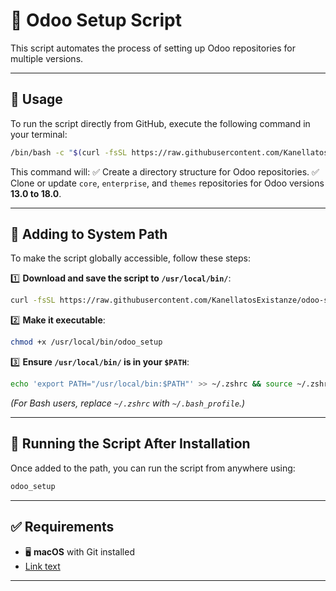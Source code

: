 # 🚀 Odoo Setup Script

This script automates the process of setting up Odoo repositories for multiple versions.

---

## 📌 Usage

To run the script directly from GitHub, execute the following command in your terminal:

```sh
/bin/bash -c "$(curl -fsSL https://raw.githubusercontent.com/KanellatosExistanze/odoo-setup/main/odoo_setup.sh)"
```

This command will:
✅ Create a directory structure for Odoo repositories.
✅ Clone or update `core`, `enterprise`, and `themes` repositories for Odoo versions **13.0 to 18.0**.

---

## 🔗 Adding to System Path

To make the script globally accessible, follow these steps:

1️⃣ **Download and save the script to `/usr/local/bin/`**:
   ```sh
   curl -fsSL https://raw.githubusercontent.com/KanellatosExistanze/odoo-setup/main/odoo_setup.sh -o /usr/local/bin/odoo_setup
   ```
2️⃣ **Make it executable**:
   ```sh
   chmod +x /usr/local/bin/odoo_setup
   ```
3️⃣ **Ensure `/usr/local/bin/` is in your `$PATH`**:
   ```sh
   echo 'export PATH="/usr/local/bin:$PATH"' >> ~/.zshrc && source ~/.zshrc
   ```
   *(For Bash users, replace `~/.zshrc` with `~/.bash_profile`.)*

---

## 🚀 Running the Script After Installation

Once added to the path, you can run the script from anywhere using:

```sh
odoo_setup
```

---

## ✅ Requirements

- 🖥️ **macOS** with Git installed
- [Link text]([https://website-name.com](https://existanze.atlassian.net/wiki/spaces/DEVELOPERS/pages/55641038/Public+Keys) '🔑 **SSH keys configured** (for private repositories like `odoo-enterprise` on Bitbucket)')

---

